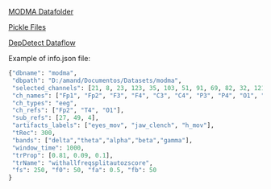 [MODMA Datafolder](https://drive.google.com/drive/folders/1AsDZbTzGzYI74DHcfHV5nnn2-DtmJlDy?usp=share_link)

[Pickle Files](https://drive.google.com/drive/folders/1U7wcYFw-u7VVdnxQLLyhAXJi3fFYazDk?usp=share_link)

[DepDetect Dataflow](https://www.figma.com/file/EcJ9jFfj6ejyPxTtE2kcuH/eegDep?type=whiteboard&t=COwI8jHtaG9aVf41-1)

Example of info.json file:

```python
{"dbname": "modma",
 "dbpath": "D:/amand/Documentos/Datasets/modma",
 "selected_channels": [21, 8, 23, 123, 35, 103, 51, 91, 69, 82, 32, 121, 44, 107, 57, 95],
 "ch_names": ["Fp1", "Fp2", "F3", "F4", "C3", "C4", "P3", "P4", "O1", "O2", "F7", "F8", "T3", "T4", "T5", "T6"],
 "ch_types": "eeg",
 "ch_refs": ["Fp2", "T4", "O1"],
 "sub_refs": [27, 49, 4],
 "artifacts_labels": ["eyes_mov", "jaw_clench", "h_mov"],
 "tRec": 300,
 "bands": ["delta","theta","alpha","beta","gamma"],
 "window_time": 1000,
 "trProp": [0.81, 0.09, 0.1],
 "trName": "withallfreqsplitautozscore",
 "fs": 250, "f0": 50, "fa": 0.5, "fb": 50
}
